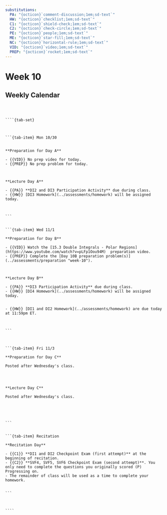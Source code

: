 ```yaml
---
substitutions:
  PA: "{octicon}`comment-discussion;1em;sd-text`"
  HW: "{octicon}`checklist;1em;sd-text`"
  C1: "{octicon}`shield-check;1em;sd-text`"
  C2: "{octicon}`check-circle;1em;sd-text`"
  PE: "{octicon}`people;1em;sd-text`"
  ME: "{octicon}`star-fill;1em;sd-text`"
  NC: "{octicon}`horizontal-rule;1em;sd-text`"
  VID: "{octicon}`video;1em;sd-text`"
  PREP: "{octicon}`rocket;1em;sd-text`"
---
```


Week 10
============================

## Weekly Calendar


`````{card}



````{tab-set}



```{tab-item} Mon 10/30


**Preparation for Day A**

- {{VID}} No prep video for today.
- {{PREP}} No prep problem for today.



**Lecture Day A**

- {{PA}} **DI2 and DI3 Participation Activity** due during class.
- {{HW}} [DI3 Homework](../assessments/homework) will be assigned today.



```


```{tab-item} Wed 11/1

**Preparation for Day B**

- {{VID}} Watch the [15.3 Double Integrals - Polar Regions](https://www.youtube.com/watch?v=pLFp1Oou94M)  preparation video. 
- {{PREP}} Complete the [Day 10B preparation problem(s)](../assessments/preparation "week-10").



**Lecture Day B**

- {{PA}} **DI3 Participation Activity** due during class.
- {{HW}} [DI4 Homework](../assessments/homework) will be assigned today.


- {{HW}} [DI1 and DI2 Homework](../assessments/homework) are due today at 11:59pm ET.



```



```{tab-item} Fri 11/3

**Preparation for Day C**

Posted after Wednesday's class.




**Lecture Day C**

Posted after Wednesday's class.





```


```{tab-item} Recitation

**Recitation Day** 

- {{C1}} **DI1 and DI2 Checkpoint Exam (first attempt)** at the beginning of recitation.
- {{C2}} **SVF4, SVF5, SVF6 Checkpoint Exam (second attempt)**. You only need to complete the questions you originally scored (P) Progressing on.
- The remainder of class will be used as a time to complete your homework.


```



````

`````









